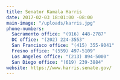```yaml
---
title: Senator Kamala Harris
date: 2017-02-03 18:01:00 -08:00
main-image: "/uploads/karris.jpg"
phone-numbers:
  Sacramento office: "(916) 448-2787"
  DC office: "(202) 224-3553"
  San Francisco office: "(415) 355-9041"
  Fresno office: "(559) 497-5109"
  Los Angeles office: "(213) 894-5000"
  San Diego office: "(619) 239-3884"
website: https://www.harris.senate.gov/
---
```


